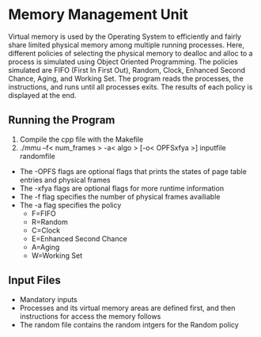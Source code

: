 # Memory Management Unit
Virtual memory is used by the Operating System to efficiently and fairly share limited physical memory among multiple running processes. Here, different policies of selecting the physical memory to dealloc and alloc to a process is simulated using Object Oriented Programming. The policies simulated are FIFO (First In First Out), Random, Clock, Enhanced Second Chance, Aging, and Working Set. The program reads the processes, the instructions, and runs until all processes exits. The results of each policy is displayed at the end.

## Running the Program
1. Compile the cpp file with the Makefile
2. ./mmu –f< num_frames > -a< algo > [-o< OPFSxfya >] inputfile randomfile

- The -OPFS flags are optional flags that prints the states of page table entries and physical frames
- The -xfya flags are optional flags for more runtime information
- The -f flag specifies the number of physical frames availiable 
- The -a flag specifies the policy
  - F=FIFO
  - R=Random
  - C=Clock
  - E=Enhanced Second Chance
  - A=Aging
  - W=Working Set

## Input Files
- Mandatory inputs
- Processes and its virtual memory areas are defined first, and then instructions for access the memory follows
- The random file contains the random intgers for the Random policy